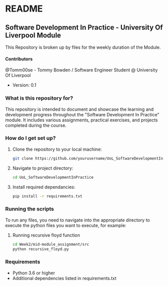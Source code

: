 # README

## Software Development In Practice - University Of Liverpool Module

This Repository is broken up by files for the weekly duration of the Module.

#### Contributors

@Tomm00se - Tommy Bowden / Software Engineer Student @ University Of Liverpool

* Version: 0.1

### What is this repository for? ###

This repository is intended to document and showcase the learning and development progress throughout the "Software Development In Practice" module. It includes various assignments, practical exercises, and projects completed during the course.

### How do I get set up? ###

1. Clone the repository to your local machine:

    ```sh
    git clone https://github.com/yourusername/UoL_SoftwareDevelopmentInPractice.git

2. Navigate to project directory:

    ```sh
    cd UoL_SoftwareDevelopmentInPractice

3. Install required dependancies:

    ```sh
    pip install -r requirements.txt

### Running the scripts ###

To run any files, you need to navigate into the appropriate directory to execute the python files you want to execute, for example:

1. Running recursive floyd function

    ```sh
    cd Week2/mid-module_assignment/src
    python recursive_floyd.py

### Requirements ###

* Python 3.6 or higher
* Additional dependencies listed in requirements.txt
